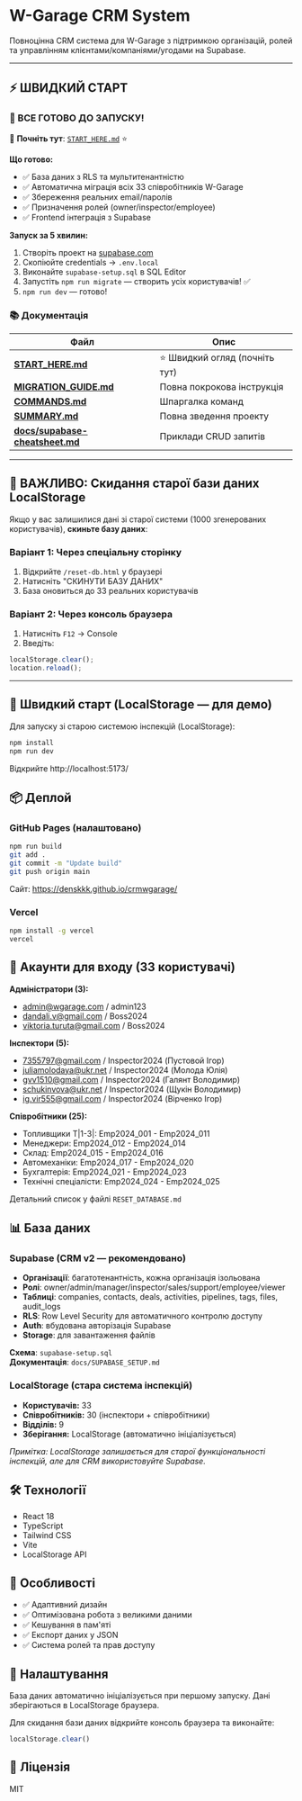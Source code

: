 # W-Garage CRM System

Повноцінна CRM система для W-Garage з підтримкою організацій, ролей та управлінням клієнтами/компаніями/угодами на Supabase.

---

## ⚡ ШВИДКИЙ СТАРТ

### 🎯 ВСЕ ГОТОВО ДО ЗАПУСКУ!

📖 **Почніть тут**: [`START_HERE.md`](START_HERE.md) ⭐

**Що готово:**
- ✅ База даних з RLS та мультитенантністю
- ✅ Автоматична міграція всіх 33 співробітників W-Garage
- ✅ Збереження реальних email/паролів
- ✅ Призначення ролей (owner/inspector/employee)
- ✅ Frontend інтеграція з Supabase

**Запуск за 5 хвилин:**
1. Створіть проект на [supabase.com](https://supabase.com)
2. Скопіюйте credentials → `.env.local`
3. Виконайте `supabase-setup.sql` в SQL Editor
4. Запустіть `npm run migrate` — створить усіх користувачів! ✅
5. `npm run dev` — готово!

### 📚 Документація

| Файл | Опис |
|------|------|
| **[START_HERE.md](START_HERE.md)** | ⭐ Швидкий огляд (почніть тут) |
| **[MIGRATION_GUIDE.md](MIGRATION_GUIDE.md)** | Повна покрокова інструкція |
| **[COMMANDS.md](COMMANDS.md)** | Шпаргалка команд |
| **[SUMMARY.md](SUMMARY.md)** | Повна зведення проекту |
| **[docs/supabase-cheatsheet.md](docs/supabase-cheatsheet.md)** | Приклади CRUD запитів |

---

## 🔄 ВАЖЛИВО: Скидання старої бази даних LocalStorage

Якщо у вас залишилися дані зі старої системи (1000 згенерованих користувачів), **скиньте базу даних**:

### Варіант 1: Через спеціальну сторінку
1. Відкрийте `/reset-db.html` у браузері
2. Натисніть "СКИНУТИ БАЗУ ДАНИХ"
3. База оновиться до 33 реальних користувачів

### Варіант 2: Через консоль браузера
1. Натисніть `F12` → Console
2. Введіть:
```javascript
localStorage.clear();
location.reload();
```

---

## 🚀 Швидкий старт (LocalStorage — для демо)

Для запуску зі старою системою інспекцій (LocalStorage):

```bash
npm install
npm run dev
```

Відкрийте http://localhost:5173/

## 📦 Деплой

### GitHub Pages (налаштовано)
```bash
npm run build
git add .
git commit -m "Update build"
git push origin main
```

Сайт: https://denskkk.github.io/crmwgarage/

### Vercel
```bash
npm install -g vercel
vercel
```

## 🔐 Акаунти для входу (33 користувачі)

**Адміністратори (3):**
- admin@wgarage.com / admin123
- dandali.v@gmail.com / Boss2024
- viktoria.turuta@gmail.com / Boss2024

**Інспектори (5):**
- 7355797@gmail.com / Inspector2024 (Пустовой Ігор)
- juliamolodaya@ukr.net / Inspector2024 (Молода Юлія)
- gvv1510@gmail.com / Inspector2024 (Галянт Володимир)
- schukinvova@ukr.net / Inspector2024 (Щукін Володимир)
- ig.vir555@gmail.com / Inspector2024 (Вірченко Ігор)

**Співробітники (25):**
- Топливщики Т|1-3|: Emp2024_001 - Emp2024_011
- Менеджери: Emp2024_012 - Emp2024_014
- Склад: Emp2024_015 - Emp2024_016
- Автомеханіки: Emp2024_017 - Emp2024_020
- Бухгалтерія: Emp2024_021 - Emp2024_023
- Технічні спеціалісти: Emp2024_024 - Emp2024_025

Детальний список у файлі `RESET_DATABASE.md`

## 📊 База даних

### Supabase (CRM v2 — рекомендовано)
- **Організації**: багатотенантність, кожна організація ізольована
- **Ролі**: owner/admin/manager/inspector/sales/support/employee/viewer
- **Таблиці**: companies, contacts, deals, activities, pipelines, tags, files, audit_logs
- **RLS**: Row Level Security для автоматичного контролю доступу
- **Auth**: вбудована авторізація Supabase
- **Storage**: для завантаження файлів

**Схема**: `supabase-setup.sql`  
**Документація**: `docs/SUPABASE_SETUP.md`

### LocalStorage (стара система інспекцій)
- **Користувачів:** 33
- **Співробітників:** 30 (інспектори + співробітники)
- **Відділів:** 9
- **Зберігання:** LocalStorage (автоматично ініціалізується)

*Примітка: LocalStorage залишається для старої функціональності інспекцій, але для CRM використовуйте Supabase.*

## 🛠 Технології

- React 18
- TypeScript
- Tailwind CSS
- Vite
- LocalStorage API

## 📱 Особливості

- ✅ Адаптивний дизайн
- ✅ Оптимізована робота з великими даними
- ✅ Кешування в пам'яті
- ✅ Експорт даних у JSON
- ✅ Система ролей та прав доступу

## 🔧 Налаштування

База даних автоматично ініціалізується при першому запуску.
Дані зберігаються в LocalStorage браузера.

Для скидання бази даних відкрийте консоль браузера та виконайте:
```javascript
localStorage.clear()
```

## 📄 Ліцензія

MIT
